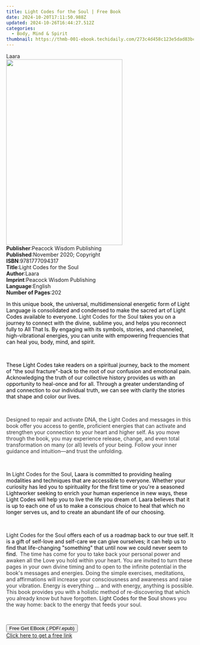 ```yaml
---
title: Light Codes for the Soul | Free Book
date: 2024-10-20T17:11:50.988Z
updated: 2024-10-26T16:44:27.512Z
categories:
  - Body, Mind & Spirit
thumbnail: https://thmb-001-ebook.techidaily.com/273c4d458c123e5dad83bcb30275940f490040f138d429757aab636e856fbf36.jpg
---
```

<main id="book-container">
  <div class="flex flex-col">
    <div class="book-brief flex-1 py-6 px-4 sm:p-6 md:py-10 md:px-8">
      <!-- brief-->
      <div class="book-brief-main">Laara</div>
    </div>
    <div
      class="book-meta-info flex-1 grid gap-4 col-start-1 col-end-3 row-start-1 sm:mb-6 sm:grid-cols-4 lg:gap-6 lg:col-start-2 lg:row-end-6 lg:row-span-6 lg:mb-0"
    >
      <div
        class="book-meta-info-left place-content-center mt-4 p-4 text-sm leading-6 col-start-2 col-span-2 dark:text-slate-400"
      >
        <img
          class="w-full h-500 object-cover rounded-lg sm:h-255 sm:col-span-2 lg:col-span-full"
          src="https://img-001-ebook.techidaily.com/a79c0c71d11fccd9740ec92f8b5ff9ff33cb6a12ffa61b11b13471664035de39.jpg"
          alt=""
          width="312"
          height="500"
        />
      </div>
      <div
        class="book-meta-info-right mt-2 col-start-1 row-start-2 col-span-3 self-center"
      >
        <!-- meta data  -->
        <div class="flex flex-col px-4 md:px-8">
          <div class="flex-1">
            <strong>Publisher</strong>:<span class="px-2"
              >Peacock Wisdom Publishing</span
            >
          </div>
          <div class="flex-1">
            <strong>Published</strong>:<span class="px-2"
              >November 2020; Copyright</span
            >
          </div>
          <div class="flex-1">
            <strong>ISBN</strong>:<span class="px-2">9781777094317</span>
          </div>
          <div class="flex-1">
            <strong>Title</strong>:<span class="px-2"
              >Light Codes for the Soul</span
            >
          </div>
          <div class="flex-1">
            <strong>Author</strong>:<span class="px-2">Laara</span>
          </div>
          <div class="flex-1">
            <strong>Imprint</strong>:<span class="px-2"
              >Peacock Wisdom Publishing</span
            >
          </div>
          <div class="flex-1">
            <strong>Language</strong>:<span class="px-2">English</span>
          </div>
          <div class="flex-1">
            <strong>Number of Pages</strong>:<span class="px-2">202</span>
          </div>
        </div>
      </div>
    </div>
    <div class="book-description flex-1 py-6 px-4 sm:p-6 md:py-10 md:px-8">
      <div class="book-description-main">
        <div accordion-content="" id="description">
          <p>
            <span
              style="background-color: rgba(0, 0, 0, 0); color: rgb(0, 0, 0)"
              >In this unique book, the universal, multidimensional energetic
              form of Light Language is consolidated and condensed to make the
              sacred art of Light Codes available to everyone. </span
            >Light Codes for the Soul<span
              style="background-color: rgba(0, 0, 0, 0); color: rgb(0, 0, 0)"
            >
              takes you on a journey to connect with the divine, sublime you,
              and helps you reconnect fully to All That Is. By engaging with its
              symbols, stories, and channeled, high-vibrational energies, you
              can unite with empowering frequencies that can heal you, body,
              mind, and spirit.</span
            >
          </p>
          <p><br /></p>
          <p>
            <span
              style="background-color: rgba(0, 0, 0, 0); color: rgb(0, 0, 0)"
              >These Light Codes take readers on a spiritual journey, back to
              the moment of "the soul fracture"-back to the root of our
              confusion and emotional pain. Acknowledging the truth of our
              collective history provides us with an opportunity to heal-once
              and for all. Through a greater understanding of and connection to
              our individual truth, we can see with clarity the stories that
              shape and color our lives.&nbsp;</span
            >
          </p>
          <p><br /></p>
          <p>
            <span style="color: rgb(51, 51, 51)"
              >Designed to repair and activate DNA, the Light Codes and messages
              in this book offer you access to gentle, proficient energies that
              can activate and strengthen your connection to your heart and
              higher self. As you move through the book, you may experience
              release, change, and even total transformation on many (or all)
              levels of your being. Follow your inner guidance and intuition―and
              trust the unfolding.</span
            ><span
              style="color: rgb(0, 0, 0); background-color: rgba(0, 0, 0, 0)"
              >&nbsp;</span
            >
          </p>
          <p><br /></p>
          <p>
            <span
              style="background-color: rgba(0, 0, 0, 0); color: rgb(0, 0, 0)"
              >In </span
            >Light Codes for the Soul<span
              style="background-color: rgba(0, 0, 0, 0); color: rgb(0, 0, 0)"
              >, Laara is committed to providing healing modalities and
              techniques that are accessible to&nbsp;everyone. Whether your
              curiosity has led&nbsp;you to spirituality&nbsp;for the first
              time&nbsp;or you're a seasoned Lightworker&nbsp;seeking to enrich
              your human experience&nbsp;in&nbsp;new ways, these Light Codes
              will help you to live the life you dream of. Laara believes that
              it is up to each one of us to make a conscious choice to heal that
              which no longer serves us, and to create an abundant life of our
              choosing.&nbsp;</span
            >
          </p>
          <p><br /></p>
          <p>
            Light Codes for the Soul<span
              style="background-color: rgba(0, 0, 0, 0); color: rgb(0, 0, 0)"
            >
              offers each of us a roadmap back to our true self. It is a gift of
              self-love and self-care we can give ourselves; it can help us to
              find that life-changing "something" that until now we could never
              seem to find.&nbsp; </span
            ><span style="color: rgb(51, 51, 51)"
              >The time has come for you to take back your personal power and
              awaken all the Love you hold within your heart. You are invited to
              turn these pages in your own divine timing and to open to the
              infinite potential in the book's messages and energies. Doing the
              simple exercises, meditations, and affirmations will increase your
              consciousness and awareness and raise your vibration. Energy is
              everything ... and with energy, anything is possible. This book
              provides you with a holistic method of re-discovering that which
              you already know but have forgotten. </span
            >Light Codes for the Soul<span style="color: rgb(51, 51, 51)">
              shows you the way home: back to the energy that feeds your
              soul.</span
            >
          </p>
          <p><br /></p>
        </div>
        <div class="accordion-fader"></div>
      </div>
    </div>
    <div class="book-excerpts flex-1 py-6 px-4 sm:p-6 md:py-10 md:px-8"></div>
    <div
      class="book-about-author flex-1 py-6 px-4 sm:p-6 md:py-10 md:px-8"
    ></div>
    <div class="book-free-get flex-1 py-6 px-4 sm:p-6 md:py-10 md:px-8">
      <button
        id="btn-free-get"
        class="bg-blue-500 hover:bg-blue-700 text-white font-bold py-2 px-4 rounded"
      >
        Free Get EBook (.PDF/.epub)
      </button>
      <div id="countdown-display" class="px-2 text-lg mt-2"></div>
      <a
        id="free-link"
        class="hidden bg-blue-500 hover:bg-blue-700 text-white font-bold py-2 px-4 rounded"
        href="https://www.ebooks.com/en-us/book/210184258/light-codes-for-the-soul/laara/"
        target="_blank"
        >Click here to get a free link</a
      >
    </div>
    <script>
      let countdownTime = 0;
      let countdownInterval = null;
      document
        .getElementById('btn-free-get')
        .addEventListener('click', startCountdown);
      function startCountdown() {
        countdownTime = new Date().getTime() + 60000 * 3;
        countdownInterval = setInterval(updateCountdown, 1000);
        document.getElementById('btn-free-get').disabled = true;
        document
          .getElementById('btn-free-get')
          .classList.add('bg-gray-500', 'cursor-not-allowed');
      }
      function updateCountdown() {
        let currentTime = new Date().getTime();
        let timeLeft = countdownTime - currentTime;
        let secondsLeft = Math.floor(timeLeft / 1000);
        document.getElementById('countdown-display').innerHTML =
          `Remaining time: ${secondsLeft} seconds.`;
        if (secondsLeft <= 0) {
          clearInterval(countdownInterval);
          document.getElementById('btn-free-get').classList.add('hidden');
          document.getElementById('free-link').classList.remove('hidden');
          document.getElementById('countdown-display').innerHTML = '';
        }
      }
    </script>
  </div>
</main>

<ins class="adsbygoogle"
      style="display:block"
      data-ad-client="ca-pub-7571918770474297"
      data-ad-slot="8358498916"
      data-ad-format="auto"
      data-full-width-responsive="true"></ins>
    